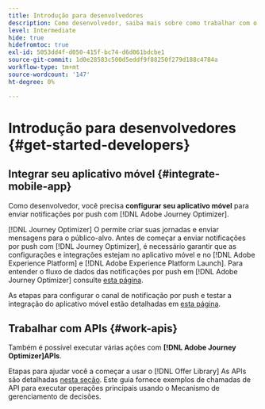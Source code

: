 ```yaml
---
title: Introdução para desenvolvedores
description: Como desenvolvedor, saiba mais sobre como trabalhar com o Journey Optimizer
level: Intermediate
hide: true
hidefromtoc: true
exl-id: 5053dd4f-d050-415f-bc74-d6d061bdcbe1
source-git-commit: 1d0e28583c500d5eddf9f88250f279d188c4784a
workflow-type: tm+mt
source-wordcount: '147'
ht-degree: 0%

---
```


# Introdução para desenvolvedores {#get-started-developers}

## Integrar seu aplicativo móvel {#integrate-mobile-app}

Como desenvolvedor, você precisa **configurar seu aplicativo móvel** para enviar notificações por push com [!DNL Adobe Journey Optimizer].

[!DNL Journey Optimizer] O permite criar suas jornadas e enviar mensagens para o público-alvo. Antes de começar a enviar notificações por push com [!DNL Journey Optimizer], é necessário garantir que as configurações e integrações estejam no aplicativo móvel e no [!DNL Adobe Experience Platform] e [!DNL Adobe Experience Platform Launch]. Para entender o fluxo de dados das notificações por push em [!DNL Adobe Journey Optimizer] consulte [esta página](../../configuration/push-gs.md).

As etapas para configurar o canal de notificação por push e testar a integração do aplicativo móvel estão detalhadas em [esta página](../../configuration/push-configuration.md).

## Trabalhar com APIs {#work-apis}

Também é possível executar várias ações com **[!DNL Adobe Journey Optimizer]APIs**.

Etapas para ajudar você a começar a usar o [!DNL Offer Library] As APIs são detalhadas [nesta seção](../../offers/api-reference/getting-started.md). Este guia fornece exemplos de chamadas de API para executar operações principais usando o Mecanismo de gerenciamento de decisões.
